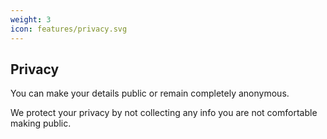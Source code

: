 ```yaml
---
weight: 3
icon: features/privacy.svg
---
```


## Privacy

You can make your details public or remain completely anonymous.

We protect your privacy by not collecting any info you are not comfortable making public.